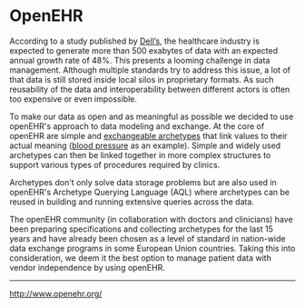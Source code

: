 # **OpenEHR**



According to a study published by [Dell’s](https://www.emc.com/analyst-report/digital-universe-healthcare-vertical-report-ar.pdf), the healthcare industry is expected to generate more than 500 exabytes of data with an expected annual growth rate of 48%. This presents a looming challenge in data management. Although multiple standards try to address this issue, a lot of that data is still stored inside local silos in proprietary formats. As such reusability of the data and interoperability between different actors is often too expensive or even impossible.

To make our data as open and as meaningful as possible we decided to use openEHR's approach to data modeling and exchange. At the core of openEHR are simple and [exchangeable archetypes](http://ckm.openehr.org/ckm/) that link values to their actual meaning \([blood pressure](https://github.com/ppazos/cabolabs-ehrserver/blob/master/opts/production/vital_signs/archetypes/openEHR-EHR-OBSERVATION.blood_pressure.v1.adl) as an example\). Simple and widely used archetypes can then be linked together in more complex structures to support various types of procedures required by clinics.

Archetypes don't only solve data storage problems but are also used in openEHR's Archetype Querying Language \(AQL\) where archetypes can be reused in building and running extensive queries across the data.

The openEHR community \(in collaboration with doctors and clinicians\) have been preparing specifications and collecting archetypes for the last 15 years and have already been chosen as a level of standard in nation-wide data exchange programs in some European Union countries. Taking this into consideration, we deem it the best option to manage patient data with vendor independence by using openEHR.

---

[http://www.openehr.org/ ](http://www.openehr.org/)

